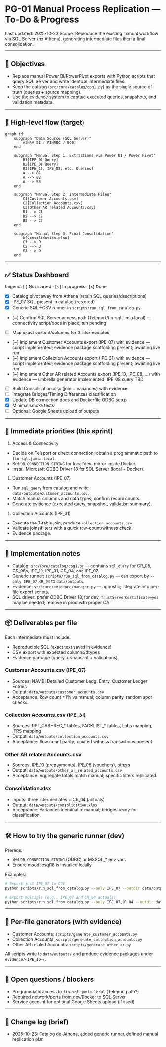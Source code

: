# PG-01 Manual Process Replication — To‑Do & Progress

Last updated: 2025-10-23
Scope: Reproduce the existing manual workflow via SQL Server (no Athena), generating intermediate files then a final consolidation.

---

## 🎯 Objectives

- Replace manual Power BI/PowerPivot exports with Python scripts that query SQL Server and write identical intermediate files.
- Keep the catalog (`src/core/catalog/cpg1.py`) as the single source of truth (queries + source mapping).
- Use the evidence system to capture executed queries, snapshots, and validation metadata.

---

## 🧭 High-level flow (target)

```mermaid
graph td
    subgraph "Data Source (SQL Server)"
        A[NAV BI / FINREC / BOB]
    end

    subgraph "Manual Step 1: Extractions via Power BI / Power Pivot"
        B1[IPE_07 Query]
        B2[IPE_31 Query]
        B3[IPE_10, IPE_08, etc. Queries]
        A --> B1
        A --> B2
        A --> B3
    end

    subgraph "Manual Step 2: Intermediate Files"
        C1[Customer Accounts.csv]
        C2[Collection Accounts.csv]
        C3[Other AR related Accounts.csv]
        B1 --> C1
        B2 --> C2
        B3 --> C3
    end

    subgraph "Manual Step 3: Final Consolidation"
        D[Consolidation.xlsx]
        C1 --> D
        C2 --> D
        C3 --> D
    end
```

---

## ✅ Status Dashboard

Legend: [ ] Not started · [~] In progress · [x] Done

- [x] Catalog pivot away from Athena (retain SQL queries/descriptions)
- [x] IPE_07 SQL present in catalog (restored)
- [x] Generic SQL→CSV runner in `scripts/run_sql_from_catalog.py`
- [~] Confirm SQL Server access path (Teleport/fin-sql.jumia.local) — connectivity script/docs in place; run pending
- [ ] Map exact content/columns for 3 intermediates
- [~] Implement Customer Accounts export (IPE_07) with evidence — script implemented; evidence package scaffolding present; awaiting live run
- [~] Implement Collection Accounts export (IPE_31) with evidence — script implemented; evidence package scaffolding present; awaiting live run
- [~] Implement Other AR related Accounts export (IPE_10, IPE_08, …) with evidence — umbrella generator implemented; IPE_08 query TBD
- [ ] Build Consolidation.xlsx (join + variances) with evidence
- [ ] Integrate Bridges/Timing Differences classification
- [x] Update DB connection docs and Dockerfile ODBC setup
- [x] Minimal smoke tests
- [ ] Optional: Google Sheets upload of outputs

---

## 📌 Immediate priorities (this sprint)

1. Access & Connectivity

- Decide on Teleport or direct connection; obtain a programmatic path to `fin-sql.jumia.local`.
- Set `DB_CONNECTION_STRING` for local/dev; mirror inside Docker.
- Install Microsoft ODBC Driver 18 for SQL Server (local + Docker).

1. Customer Accounts (IPE_07)

- Run `sql_query` from catalog and write `data/outputs/customer_accounts.csv`.
- Match manual columns and data types; confirm record counts.
- Generate evidence (executed query, snapshot, validation summary).

1. Collection Accounts (IPE_31)

- Execute the 7-table join; produce `collection_accounts.csv`.
- Validate joins/filters with a quick row-count/witness check.
- Evidence package.

---

## 🧩 Implementation notes

- Catalog: `src/core/catalog/cpg1.py` — contains `sql_query` for CR_05, CR_05a, IPE_10, IPE_31, CR_04, and IPE_07.
- Generic runner: `scripts/run_sql_from_catalog.py` — can export by `--only IPE_07,CR_04` to `data/outputs`.
- Evidence: `src/core/evidence/manager.py` — agnostic; integrate into per-file export scripts.
- SQL driver: prefer ODBC Driver 18; for dev, `TrustServerCertificate=yes` may be needed; remove in prod with proper CA.

---

## 📦 Deliverables per file

Each intermediate must include:

- Reproducible SQL (exact text saved in evidence)
- CSV export with expected columns/dtypes
- Evidence package (query + snapshot + validations)

### Customer Accounts.csv (IPE_07)

- Sources: NAV BI Detailed Customer Ledg. Entry, Customer Ledger Entries
- Output: `data/outputs/customer_accounts.csv`
- Acceptance: Row count ±1% vs manual; column parity; random spot checks.

### Collection Accounts.csv (IPE_31)

- Sources: RPT_CASHREC_\* tables, PACKLIST_\* tables, hubs mapping, IFRS mapping
- Output: `data/outputs/collection_accounts.csv`
- Acceptance: Row count parity; curated witness transactions present.

### Other AR related Accounts.csv

- Sources: IPE_10 (prepayments), IPE_08 (vouchers), others
- Output: `data/outputs/other_ar_related_accounts.csv`
- Acceptance: Aggregate totals match manual; specific filters replicated.

### Consolidation.xlsx

- Inputs: three intermediates + CR_04 (actuals)
- Output: `data/outputs/consolidation.xlsx`
- Acceptance: Variances identical to manual; bridges ready for classification.

---

## 🛠️ How to try the generic runner (dev)

Prereqs:

- Set `DB_CONNECTION_STRING` (ODBC) or MSSQL_* env vars
- Ensure msodbcsql18 is installed locally

Examples:

```bash
# Export just IPE_07 to CSV
python scripts/run_sql_from_catalog.py --only IPE_07 --outdir data/outputs

# Export multiple (e.g., IPE_07 and CR_04 actuals)
python scripts/run_sql_from_catalog.py --only IPE_07,CR_04 --outdir data/outputs
```

---

## 🧰 Per-file generators (with evidence)

- Customer Accounts: `scripts/generate_customer_accounts.py`
- Collection Accounts: `scripts/generate_collection_accounts.py`
- Other AR related Accounts: `scripts/generate_other_ar.py`

All scripts write to `data/outputs/` and produce evidence packages under `evidence/<IPE_ID>/`.

---

## 🔐 Open questions / blockers

- Programmatic access to `fin-sql.jumia.local` (Teleport path?)
- Required network/ports from dev/Docker to SQL Server
- Service account for optional Google Sheets upload (if used)

---

## 🧾 Change log (brief)

- 2025-10-23: Catalog de-Athena, added generic runner, defined manual replication plan
